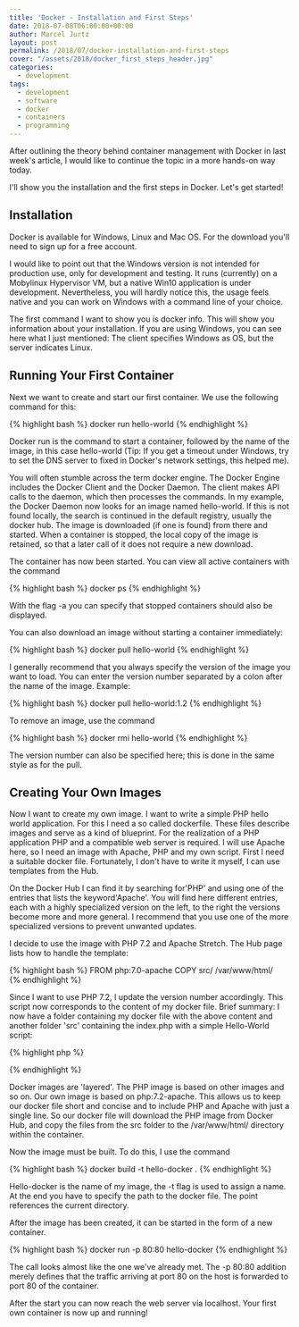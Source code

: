 ```yaml
---
title: 'Docker - Installation and First Steps'
date: 2018-07-08T06:00:00+00:00
author: Marcel Jurtz
layout: post
permalink: /2018/07/docker-installation-and-first-steps
cover: "/assets/2018/docker_first_steps_header.jpg"
categories:
  - development
tags:
  - development
  - software
  - docker
  - containers
  - programming
---
```


After outlining the theory behind container management with Docker in last week's article, I would like to continue the topic in a more hands-on way today. 

I'll show you the installation and the first steps in Docker. Let's get started! 

## Installation

Docker is available for Windows, Linux and Mac OS. For the download you'll need to sign up for a free account.

I would like to point out that the Windows version is not intended for production use, only for development and testing. It runs (currently) on a Mobylinux Hypervisor VM, but a native Win10 application is under development. Nevertheless, you will hardly notice this, the usage feels native and you can work on Windows with a command line of your choice.

The first command I want to show you is docker info. This will show you information about your installation. If you are using Windows, you can see here what I just mentioned: The client specifies Windows as OS, but the server indicates Linux.

## Running Your First Container

Next we want to create and start our first container. We use the following command for this:  

{% highlight bash %}
docker run hello-world 
{% endhighlight %}

Docker run is the command to start a container, followed by the name of the image, in this case hello-world (Tip: If you get a timeout under Windows, try to set the DNS server to fixed in Docker's network settings, this helped me).

You will often stumble across the term docker engine. The Docker Engine includes the Docker Client and the Docker Daemon. The client makes API calls to the daemon, which then processes the commands. In my example, the Docker Daemon now looks for an image named hello-world. If this is not found locally, the search is continued in the default registry, usually the docker hub. The image is downloaded (if one is found) from there and started. When a container is stopped, the local copy of the image is retained, so that a later call of it does not require a new download.

The container has now been started. You can view all active containers with the command 

{% highlight bash %}
docker ps 
{% endhighlight %}

With the flag -a you can specify that stopped containers should also be displayed. 

You can also download an image without starting a container immediately: 

{% highlight bash %}
docker pull hello-world 
{% endhighlight %}
 
I generally recommend that you always specify the version of the image you want to load. You can enter the version number separated by a colon after the name of the image. Example: 

{% highlight bash %}
docker pull hello-world:1.2 
{% endhighlight %}
 
To remove an image, use the command 

{% highlight bash %}
docker rmi hello-world 
{% endhighlight %}

The version number can also be specified here; this is done in the same style as for the pull.

## Creating Your Own Images

Now I want to create my own image. I want to write a simple PHP hello world application. For this I need a so called dockerfile. These files describe images and serve as a kind of blueprint. For the realization of a PHP application PHP and a compatible web server is required. I will use Apache here, so I need an image with Apache, PHP and my own script. First I need a suitable docker file. Fortunately, I don't have to write it myself, I can use templates from the Hub.

On the Docker Hub I can find it by searching for'PHP' and using one of the entries that lists the keyword'Apache'. You will find here different entries, each with a highly specialized version on the left, to the right the versions become more and more general. I recommend that you use one of the more specialized versions to prevent unwanted updates.

I decide to use the image with PHP 7.2 and Apache Stretch. The Hub page lists how to handle the template:

{% highlight bash %}
FROM php:7.0-apache 
COPY src/ /var/www/html/  
{% endhighlight %}

Since I want to use PHP 7.2, I update the version number accordingly. This script now corresponds to the content of my docker file. Brief summary: I now have a folder containing my docker file with the above content and another folder 'src' containing the index.php with a simple Hello-World script: 

{% highlight php %}
<?php 
echo 'Hello Docker!'; 
?> 
{% endhighlight %}

Docker images are 'layered'. The PHP image is based on other images and so on. Our own image is based on php:7.2-apache. This allows us to keep our docker file short and concise and to include PHP and Apache with just a single line. So our docker file will download the PHP image from Docker Hub, and copy the files from the src folder to the /var/www/html/ directory within the container. 

Now the image must be built. To do this, I use the command 

{% highlight bash %}
docker build -t hello-docker . 
{% endhighlight %}
 
Hello-docker is the name of my image, the -t flag is used to assign a name. At the end you have to specify the path to the docker file. The point references the current directory. 

After the image has been created, it can be started in the form of a new container.  

{% highlight bash %}
docker run -p 80:80 hello-docker 
{% endhighlight %}

The call looks almost like the one we've already met. The -p 80:80 addition merely defines that the traffic arriving at port 80 on the host is forwarded to port 80 of the container. 

After the start you can now reach the web server via localhost. Your first own container is now up and running!
